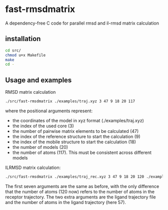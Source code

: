 # fast-rmsdmatrix
A dependency-free C code for parallel rmsd and il-rmsd matrix calculation

## installation

```bash
cd src/
chmod u+x Makefile
make
cd -
```

## Usage and examples

RMSD matrix calculation

```bash
./src/fast-rmsdmatrix ./examples/traj.xyz 3 47 9 18 20 117
```
where the positional arguments represent:

-  the coordinates of the model in xyz format (./examples/traj.xyz)
-  the index of the used core (3)
-  the number of pairwise matrix elements to be calculated (47)
-  the index of the reference structure to start the calculation (9)
-  the index of the mobile structure to start the calculation (18)
-  the number of models (20)
-  the number of atoms (117). This must be consistent across different models

ILRMSD matrix calculation:

```bash
./src/fast-rmsdmatrix ./examples/traj_rec.xyz 3 47 9 18 20 120 ./examples/traj_lig.xyz 57
```

The first seven arguments are the same as before, with the only difference that the number of atoms (120 now) refers to the number of atoms in the receptor trajectory. The two extra arguments are the ligand trajectory file and the number of atoms in the ligand trajectory (here 57).
